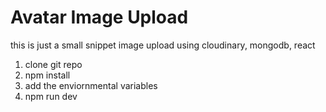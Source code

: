 <h1>Avatar Image Upload</h1>
<p>this is just a small snippet image upload using cloudinary, mongodb, react</p>
<ol>
    <li>clone git repo</li>
    <li>npm install</li>
    <li>add the enviornmental variables</li>
    <li>npm run dev</li>
</ol>
